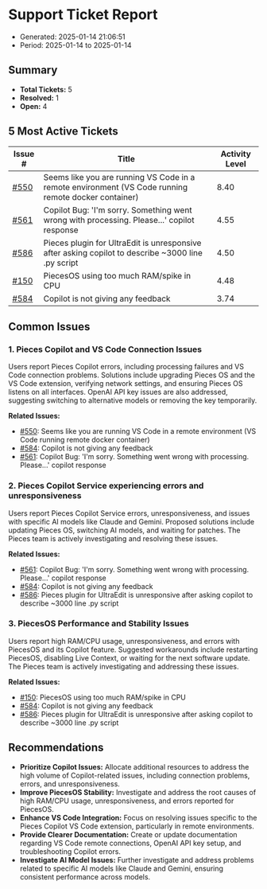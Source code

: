 # Support Ticket Report
- Generated: 2025-01-14 21:06:51
- Period: 2025-01-14 to 2025-01-14

## Summary
- **Total Tickets:** 5
- **Resolved:** 1
- **Open:** 4

## 5 Most Active Tickets
| Issue # | Title | Activity Level |
|---------|-------|----------------|
| [#550](https://github.com/pieces-app/support/issues/550) | Seems like you are running VS Code in a remote environment (VS Code running remote docker container) | 8.40 |
| [#561](https://github.com/pieces-app/support/issues/561) | Copilot Bug: 'I'm sorry. Something went wrong with processing. Please...' copilot response | 4.55 |
| [#586](https://github.com/pieces-app/support/issues/586) | Pieces plugin for UltraEdit is unresponsive after asking copilot to describe ~3000 line .py script | 4.50 |
| [#150](https://github.com/pieces-app/support/issues/150) | PiecesOS using too much RAM/spike in CPU | 4.48 |
| [#584](https://github.com/pieces-app/support/issues/584) | Copilot is not giving any feedback | 3.74 |

## Common Issues
### 1. Pieces Copilot and VS Code Connection Issues
Users report Pieces Copilot errors, including processing failures and VS Code connection problems. Solutions include upgrading Pieces OS and the VS Code extension, verifying network settings, and ensuring Pieces OS listens on all interfaces. OpenAI API key issues are also addressed, suggesting switching to alternative models or removing the key temporarily.

**Related Issues:**
- [#550](https://github.com/pieces-app/support/issues/550): Seems like you are running VS Code in a remote environment (VS Code running remote docker container)
- [#584](https://github.com/pieces-app/support/issues/584): Copilot is not giving any feedback
- [#561](https://github.com/pieces-app/support/issues/561): Copilot Bug: 'I'm sorry. Something went wrong with processing. Please...' copilot response

### 2. Pieces Copilot Service experiencing errors and unresponsiveness
Users report Pieces Copilot Service errors, unresponsiveness, and issues with specific AI models like Claude and Gemini. Proposed solutions include updating Pieces OS, switching AI models, and waiting for patches. The Pieces team is actively investigating and resolving these issues.

**Related Issues:**
- [#561](https://github.com/pieces-app/support/issues/561): Copilot Bug: 'I'm sorry. Something went wrong with processing. Please...' copilot response
- [#584](https://github.com/pieces-app/support/issues/584): Copilot is not giving any feedback
- [#586](https://github.com/pieces-app/support/issues/586): Pieces plugin for UltraEdit is unresponsive after asking copilot to describe ~3000 line .py script

### 3. PiecesOS Performance and Stability Issues
Users report high RAM/CPU usage, unresponsiveness, and errors with PiecesOS and its Copilot feature.  Suggested workarounds include restarting PiecesOS, disabling Live Context, or waiting for the next software update.  The Pieces team is actively investigating and addressing these issues.

**Related Issues:**
- [#150](https://github.com/pieces-app/support/issues/150): PiecesOS using too much RAM/spike in CPU
- [#584](https://github.com/pieces-app/support/issues/584): Copilot is not giving any feedback
- [#586](https://github.com/pieces-app/support/issues/586): Pieces plugin for UltraEdit is unresponsive after asking copilot to describe ~3000 line .py script


## Recommendations
- **Prioritize Copilot Issues:** Allocate additional resources to address the high volume of Copilot-related issues, including connection problems, errors, and unresponsiveness.
- **Improve PiecesOS Stability:** Investigate and address the root causes of high RAM/CPU usage, unresponsiveness, and errors reported for PiecesOS.
- **Enhance VS Code Integration:** Focus on resolving issues specific to the Pieces Copilot VS Code extension, particularly in remote environments.
- **Provide Clearer Documentation:** Create or update documentation regarding VS Code remote connections, OpenAI API key setup, and troubleshooting Copilot errors.
- **Investigate AI Model Issues:** Further investigate and address problems related to specific AI models like Claude and Gemini, ensuring consistent performance across models.
